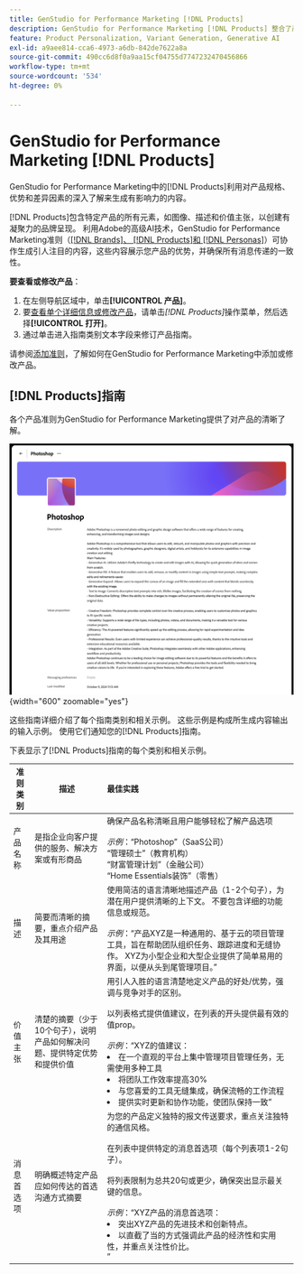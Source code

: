 ```yaml
---
title: GenStudio for Performance Marketing [!DNL Products]
description: GenStudio for Performance Marketing [!DNL Products] 整合了产品的所有方面（图像、描述和价值主张），以创建相关内容来重点展示产品优势并保持产品消息的一致性。
feature: Product Personalization, Variant Generation, Generative AI
exl-id: a9aee814-cca6-4973-a6db-842de7622a8a
source-git-commit: 490cc6d8f0a9aa15cf04755d7747232470456866
workflow-type: tm+mt
source-wordcount: '534'
ht-degree: 0%

---
```


# GenStudio for Performance Marketing [!DNL Products]

GenStudio for Performance Marketing中的[!DNL Products]利用对产品规格、优势和差异因素的深入了解来生成有影响力的内容。

[!DNL Products]包含特定产品的所有元素，如图像、描述和价值主张，以创建有凝聚力的品牌呈现。 利用Adobe的高级AI技术，GenStudio for Performance Marketing准则（[[!DNL Brands]、 [!DNL Products]和 [!DNL Personas]](/help/user-guide/guidelines/overview.md)）可协作生成引人注目的内容，这些内容展示您产品的优势，并确保所有消息传递的一致性。

**要查看或修改产品**：

1. 在左侧导航区域中，单击&#x200B;**[!UICONTROL 产品]**。
1. 要[查看单个详细信息或修改产品](add-guidelines.md#manage-products)，请单击&#x200B;_[!DNL Products]_&#x200B;操作菜单，然后选择&#x200B;**[!UICONTROL 打开]**。
1. 通过单击进入指南类别文本字段来修订产品指南。

请参阅[添加准则](add-guidelines.md)，了解如何在GenStudio for Performance Marketing中添加或修改产品。

## [!DNL Products]指南

各个产品准则为GenStudio for Performance Marketing提供了对产品的清晰了解。

![产品准则](/help/assets/products.png){width="600" zoomable="yes"}

这些指南详细介绍了每个指南类别和相关示例。 这些示例是构成所生成内容输出的输入示例。 使用它们通知您的[!DNL Products]指南。

下表显示了[!DNL Products]指南的每个类别和相关示例。

| 准则类别 | 描述 | 最佳实践 |
| ------------------| ----------------| :---------- |
| 产品名称 | 是指企业向客户提供的服务、解决方案或有形商品 | 确保产品名称清晰且用户能够轻松了解产品选项&#x200B;<br><br>_示例_：“Photoshop”（SaaS公司）<br>“管理硕士”（教育机构）<br>“财富管理计划”（金融公司）<br>“Home Essentials装饰”（零售） |
| 描述 | 简要而清晰的摘要，重点介绍产品及其用途 | 使用简洁的语言清晰地描述产品（1-2个句子），为潜在用户提供清晰的上下文。 不要包含详细的功能信息或规范。<br><br>_示例_：“产品XYZ是一种通用的、基于云的项目管理工具，旨在帮助团队组织任务、跟踪进度和无缝协作。 XYZ为小型企业和大型企业提供了简单易用的界面，以便从头到尾管理项目。” |
| 价值主张 | 清楚的摘要（少于10个句子），说明产品如何解决问题、提供特定优势和提供价值 | 用引人入胜的语言清楚地定义产品的好处/优势，强调与竞争对手的区别。<br><br>以列表格式提供值建议，在列表的开头提供最有效的值prop。<br><br>_示例_：“XYZ的值建议：<br><li>在一个直观的平台上集中管理项目管理任务，无需使用多种工具</li><li>将团队工作效率提高30%</li><li>与您喜爱的工具无缝集成，确保流畅的工作流程</li><li>提供实时更新和协作功能，使团队保持一致”</li> |
| 消息首选项 | 明确概述特定产品应如何传达的首选沟通方式摘要 | 为您的产品定义独特的报文传送要求，重点关注独特的通信风格。<br><br>在列表中提供特定的消息首选项（每个列表项1-2句子）。<br><br>将列表限制为总共20句或更少，确保突出显示最关键的信息。<br><br>_示例_：“XYZ产品的消息首选项：<li>突出XYZ产品的先进技术和创新特点。</li><li>以直截了当的方式强调此产品的经济性和实用性，并重点关注性价比。</li>” |
